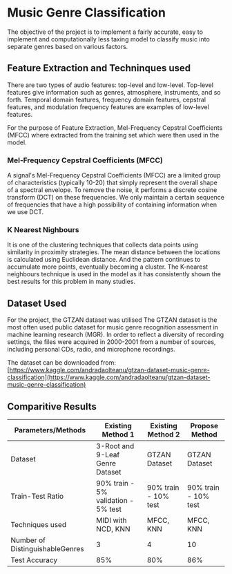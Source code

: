 # Music Genre Classification
The objective of the project is to implement a fairly accurate, easy to implement and computationally less taxing model to classify music into separate genres based on various factors.

## Feature Extraction and Techninques used
There are two types of audio features: top-level and low-level. Top-level features give information such as genres, atmosphere, instruments, and so forth. Temporal domain features, frequency domain features, cepstral features, and modulation frequency features are examples of low-level features.

For the purpose of Feature Extraction, Mel-Frequency Cepstral Coefficients (MFCC) where extracted from the training set which were then used in the model.

### Mel-Frequency Cepstral Coefficients (MFCC)
A signal's Mel-Frequency Cepstral Coefficients (MFCC) are a limited group of characteristics (typically 10-20) that simply represent the overall shape of a spectral envelope. To remove the noise, it performs a discrete cosine transform (DCT) on these frequencies. We only maintain a certain sequence of frequencies that have a high possibility of containing information when we use DCT.

### K Nearest Nighbours
It is one of the clustering techniques that collects data points using similarity in proximity strategies. The mean distance between the locations is calculated using Euclidean distance. And the pattern continues to accumulate more points, eventually becoming a cluster. The K-nearest neighbours technique is used in the model as it has consistently shown the best results for this problem in many studies.

## Dataset Used
For the project, the GTZAN dataset was utilised  The GTZAN dataset is the most often used public dataset for music genre recognition assessment in machine learning research (MGR). In order to reflect a diversity of recording settings, the files were acquired in 2000-2001 from a number of sources, including personal CDs, radio, and microphone recordings.

The dataset can be downloaded from: [https://www.kaggle.com/andradaolteanu/gtzan-dataset-music-genre-classification](https://www.kaggle.com/andradaolteanu/gtzan-dataset-music-genre-classification)

## Comparitive Results
| Parameters/Methods              | Existing Method 1                   | Existing Method 2    | Propose Method       |
|---------------------------------|-------------------------------------|----------------------|----------------------|
| Dataset                         | 3-Root and 9-Leaf Genre Dataset     | GTZAN Dataset        | GTZAN Dataset        |
| Train-Test Ratio                | 90% train - 5% validation - 5% test | 90% train - 10% test | 90% train - 10% test |
| Techniques used                 | MIDI with NCD, KNN                  | MFCC, KNN            | MFCC, KNN            |
| Number of DistinguishableGenres | 3                                   | 4                    | 10                   |
| Test Accuracy                   | 85%                                 | 80%                  | 86%                  |